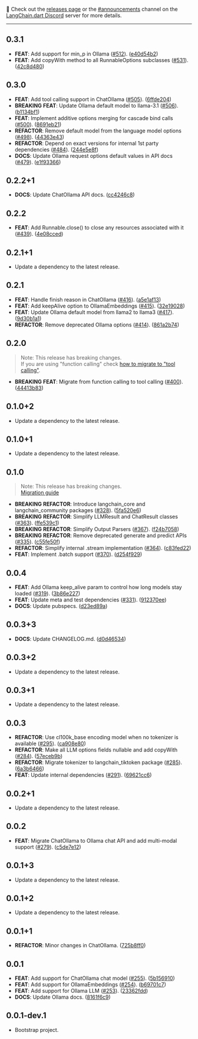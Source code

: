 📣 Check out the [releases page](https://github.com/davidmigloz/langchain_dart/releases) or the [#announcements](https://discord.com/channels/1123158322812555295/1123250594644242534) channel on the [LangChain.dart Discord](https://discord.gg/x4qbhqecVR) server for more details.

---

## 0.3.1

 - **FEAT**: Add support for min_p in Ollama ([#512](https://github.com/davidmigloz/langchain_dart/issues/512)). ([e40d54b2](https://github.com/davidmigloz/langchain_dart/commit/e40d54b2e729d8fb6bf14bb4ea97820121bc85c7))
 - **FEAT**: Add copyWith method to all RunnableOptions subclasses ([#531](https://github.com/davidmigloz/langchain_dart/issues/531)). ([42c8d480](https://github.com/davidmigloz/langchain_dart/commit/42c8d480041e7ca331e4928c46536037c06dbff0))

## 0.3.0

 - **FEAT**: Add tool calling support in ChatOllama ([#505](https://github.com/davidmigloz/langchain_dart/issues/505)). ([6ffde204](https://github.com/davidmigloz/langchain_dart/commit/6ffde2043c1e865411c8b1096063619d6bcd80aa))
 - **BREAKING** **FEAT**: Update Ollama default model to llama-3.1 ([#506](https://github.com/davidmigloz/langchain_dart/issues/506)). ([b1134bf1](https://github.com/davidmigloz/langchain_dart/commit/b1134bf1163cdcea26a9f1e65fee5c515be3857c))
 - **FEAT**: Implement additive options merging for cascade bind calls ([#500](https://github.com/davidmigloz/langchain_dart/issues/500)). ([8691eb21](https://github.com/davidmigloz/langchain_dart/commit/8691eb21d5d2ffbf853997cbc0eaa29a56c6ca43))
 - **REFACTOR**: Remove default model from the language model options ([#498](https://github.com/davidmigloz/langchain_dart/issues/498)). ([44363e43](https://github.com/davidmigloz/langchain_dart/commit/44363e435778282ed27bc1b2771cf8b25abc7560))
 - **REFACTOR**: Depend on exact versions for internal 1st party dependencies ([#484](https://github.com/davidmigloz/langchain_dart/issues/484)). ([244e5e8f](https://github.com/davidmigloz/langchain_dart/commit/244e5e8f30e0d9a642fe01a804cc0de5e807e13d))
 - **DOCS**: Update Ollama request options default values in API docs ([#479](https://github.com/davidmigloz/langchain_dart/issues/479)). ([e1f93366](https://github.com/davidmigloz/langchain_dart/commit/e1f9336619ee12624a7b045ca18a3118ead0158f))

## 0.2.2+1

 - **DOCS**: Update ChatOllama API docs. ([cc4246c8](https://github.com/davidmigloz/langchain_dart/commit/cc4246c8ab907de2c82843bff145edfffe32d302))

## 0.2.2

 - **FEAT**: Add Runnable.close() to close any resources associated with it ([#439](https://github.com/davidmigloz/langchain_dart/issues/439)). ([4e08cced](https://github.com/davidmigloz/langchain_dart/commit/4e08cceda964921178061e9721618a1505198ff5))

## 0.2.1+1

 - Update a dependency to the latest release.

## 0.2.1

 - **FEAT**: Handle finish reason in ChatOllama ([#416](https://github.com/davidmigloz/langchain_dart/issues/416)). ([a5e1af13](https://github.com/davidmigloz/langchain_dart/commit/a5e1af13ef4d2db690ab599dbf5e42f28659a059))
 - **FEAT**: Add keepAlive option to OllamaEmbeddings ([#415](https://github.com/davidmigloz/langchain_dart/issues/415)). ([32e19028](https://github.com/davidmigloz/langchain_dart/commit/32e19028a7e19ef5fc32a410061eb85bc6e27c39))
 - **FEAT**: Update Ollama default model from llama2 to llama3 ([#417](https://github.com/davidmigloz/langchain_dart/issues/417)). ([9d30b1a1](https://github.com/davidmigloz/langchain_dart/commit/9d30b1a1c811d73cfa27110b8c3c10b10da1801e))
 - **REFACTOR**: Remove deprecated Ollama options ([#414](https://github.com/davidmigloz/langchain_dart/issues/414)). ([861a2b74](https://github.com/davidmigloz/langchain_dart/commit/861a2b7430d33718340676ec2804a7aaccb2a08a))

## 0.2.0

> Note: This release has breaking changes.  
> If you are using "function calling" check [how to migrate to "tool calling"](https://github.com/davidmigloz/langchain_dart/issues/400).

 - **BREAKING** **FEAT**: Migrate from function calling to tool calling ([#400](https://github.com/davidmigloz/langchain_dart/issues/400)). ([44413b83](https://github.com/davidmigloz/langchain_dart/commit/44413b8321b1188ff6b4027b1972a7ee0002761e))

## 0.1.0+2

 - Update a dependency to the latest release.

## 0.1.0+1

 - Update a dependency to the latest release.

## 0.1.0

> Note: This release has breaking changes.  
> [Migration guide](https://github.com/davidmigloz/langchain_dart/discussions/374)

 - **BREAKING** **REFACTOR**: Introduce langchain_core and langchain_community packages ([#328](https://github.com/davidmigloz/langchain_dart/issues/328)). ([5fa520e6](https://github.com/davidmigloz/langchain_dart/commit/5fa520e663602d9cdfcab0c62a053090fa02b02e))
 - **BREAKING** **REFACTOR**: Simplify LLMResult and ChatResult classes ([#363](https://github.com/davidmigloz/langchain_dart/issues/363)). ([ffe539c1](https://github.com/davidmigloz/langchain_dart/commit/ffe539c13f92cce5f564107430163b44be1dfd96))
 - **BREAKING** **REFACTOR**: Simplify Output Parsers ([#367](https://github.com/davidmigloz/langchain_dart/issues/367)). ([f24b7058](https://github.com/davidmigloz/langchain_dart/commit/f24b7058949fba47ba624f071a3f548b8f6e915e))
 - **BREAKING** **REFACTOR**: Remove deprecated generate and predict APIs ([#335](https://github.com/davidmigloz/langchain_dart/issues/335)). ([c55fe50f](https://github.com/davidmigloz/langchain_dart/commit/c55fe50f0040cc04cbd2e90bca475887c093c654))
 - **REFACTOR**: Simplify internal .stream implementation ([#364](https://github.com/davidmigloz/langchain_dart/issues/364)). ([c83fed22](https://github.com/davidmigloz/langchain_dart/commit/c83fed22b2b89d5e51211984b12ec126a3ca225e))
 - **FEAT**: Implement .batch support ([#370](https://github.com/davidmigloz/langchain_dart/issues/370)). ([d254f929](https://github.com/davidmigloz/langchain_dart/commit/d254f929b03d9c950029e55c66831f9f89cc14a9))

## 0.0.4

 - **FEAT**: Add Ollama keep_alive param to control how long models stay loaded ([#319](https://github.com/davidmigloz/langchain_dart/issues/319)). ([3b86e227](https://github.com/davidmigloz/langchain_dart/commit/3b86e22788eb8df9c09b034c5acc98fdaa6b32c6))
 - **FEAT**: Update meta and test dependencies ([#331](https://github.com/davidmigloz/langchain_dart/issues/331)). ([912370ee](https://github.com/davidmigloz/langchain_dart/commit/912370ee0ba667ee9153303395a457e6caf5c72d))
 - **DOCS**: Update pubspecs. ([d23ed89a](https://github.com/davidmigloz/langchain_dart/commit/d23ed89adf95a34a78024e2f621dc0af07292f44))

## 0.0.3+3

 - **DOCS**: Update CHANGELOG.md. ([d0d46534](https://github.com/davidmigloz/langchain_dart/commit/d0d46534565d6f52d819d62329e8917e00bc7030))

## 0.0.3+2

 - Update a dependency to the latest release.

## 0.0.3+1

 - Update a dependency to the latest release.

## 0.0.3

 - **REFACTOR**: Use cl100k_base encoding model when no tokenizer is available ([#295](https://github.com/davidmigloz/langchain_dart/issues/295)). ([ca908e80](https://github.com/davidmigloz/langchain_dart/commit/ca908e8011a168a74240310c78abb3c590654a49))
 - **REFACTOR**: Make all LLM options fields nullable and add copyWith ([#284](https://github.com/davidmigloz/langchain_dart/issues/284)). ([57eceb9b](https://github.com/davidmigloz/langchain_dart/commit/57eceb9b47da42cf19f64ddd88bfbd2c9676fd5e))
 - **REFACTOR**: Migrate tokenizer to langchain_tiktoken package ([#285](https://github.com/davidmigloz/langchain_dart/issues/285)). ([6a3b6466](https://github.com/davidmigloz/langchain_dart/commit/6a3b6466e3e4cfddda2f506adbf2eb563814d02f))
 - **FEAT**: Update internal dependencies ([#291](https://github.com/davidmigloz/langchain_dart/issues/291)). ([69621cc6](https://github.com/davidmigloz/langchain_dart/commit/69621cc61659980d046518ee20ce055e806cba1f))

## 0.0.2+1

 - Update a dependency to the latest release.

## 0.0.2

 - **FEAT**: Migrate ChatOllama to Ollama chat API and add multi-modal support ([#279](https://github.com/davidmigloz/langchain_dart/issues/279)). ([c5de7e12](https://github.com/davidmigloz/langchain_dart/commit/c5de7e12d14c7095864879c604ccd814c51212cc))

## 0.0.1+3

 - Update a dependency to the latest release.

## 0.0.1+2

 - Update a dependency to the latest release.

## 0.0.1+1

 - **REFACTOR**: Minor changes in ChatOllama. ([725b8ff0](https://github.com/davidmigloz/langchain_dart/commit/725b8ff0dde5507378a6f2f54e5979f2f596aa2f))

## 0.0.1

 - **FEAT**: Add support for ChatOllama chat model ([#255](https://github.com/davidmigloz/langchain_dart/issues/255)). ([5b156910](https://github.com/davidmigloz/langchain_dart/commit/5b1569104a3e31fcba078e05b81e7a61b67a24dd))
 - **FEAT**: Add support for OllamaEmbeddings ([#254](https://github.com/davidmigloz/langchain_dart/issues/254)). ([b69701c7](https://github.com/davidmigloz/langchain_dart/commit/b69701c720ba63269ca3541881df4afa4c75504b))
 - **FEAT**: Add support for Ollama LLM ([#253](https://github.com/davidmigloz/langchain_dart/issues/253)). ([23362fdd](https://github.com/davidmigloz/langchain_dart/commit/23362fddf06c056fb2f497a6d1d1648e21895eb8))
 - **DOCS**: Update Ollama docs. ([8161f6c9](https://github.com/davidmigloz/langchain_dart/commit/8161f6c99a6d5169e6df48bb0cfc95374ec4c664))

## 0.0.1-dev.1

- Bootstrap project.
